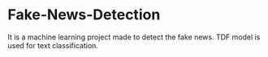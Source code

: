 # Fake-News-Detection
It is a machine learning project made to detect the fake news. TDF model is used for text classification.

